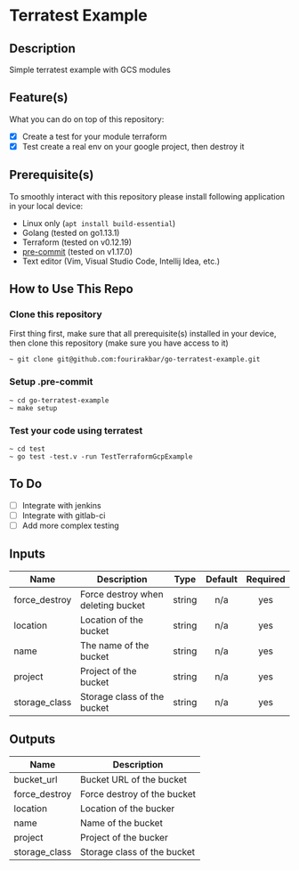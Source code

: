 # Terratest Example

## Description

Simple terratest example with GCS modules
<!-- BEGINNING OF PRE-COMMIT-TERRAFORM DOCS HOOK -->

## Feature(s)

What you can do on top of this repository:

- [x] Create a test for your module terraform
- [x] Test create a real env on your google project, then destroy it

## Prerequisite(s)

To smoothly interact with this repository please install following application in your local device:

- Linux only (`apt install build-essential`)
- Golang (tested on go1.13.1)
- Terraform (tested on v0.12.19)
- [pre-commit](https://pre-commit.com/) (tested on v1.17.0)
- Text editor (Vim, Visual Studio Code, Intellij Idea, etc.)

## How to Use This Repo
### Clone this repository
First thing first, make sure that all prerequisite(s) installed in your device, then clone this repository (make sure you have access to it)
```$bash
~ git clone git@github.com:fourirakbar/go-terratest-example.git
```

### Setup .pre-commit

```$bash
~ cd go-terratest-example
~ make setup
```

### Test your code using terratest
```$bash
~ cd test
~ go test -test.v -run TestTerraformGcpExample
```

## To Do

- [ ] Integrate with jenkins
- [ ] Integrate with gitlab-ci
- [ ] Add more complex testing

## Inputs

| Name | Description | Type | Default | Required |
|------|-------------|:----:|:-----:|:-----:|
| force\_destroy | Force destroy when deleting bucket | string | n/a | yes |
| location | Location of the bucket | string | n/a | yes |
| name | The name of the bucket | string | n/a | yes |
| project | Project of the bucket | string | n/a | yes |
| storage\_class | Storage class of the bucket | string | n/a | yes |

## Outputs

| Name | Description |
|------|-------------|
| bucket\_url | Bucket URL of the bucket |
| force\_destroy | Force destroy of the bucket |
| location | Location of the bucker |
| name | Name of the bucket |
| project | Project of the bucker |
| storage\_class | Storage class of the bucket |

<!-- END OF PRE-COMMIT-TERRAFORM DOCS HOOK --
